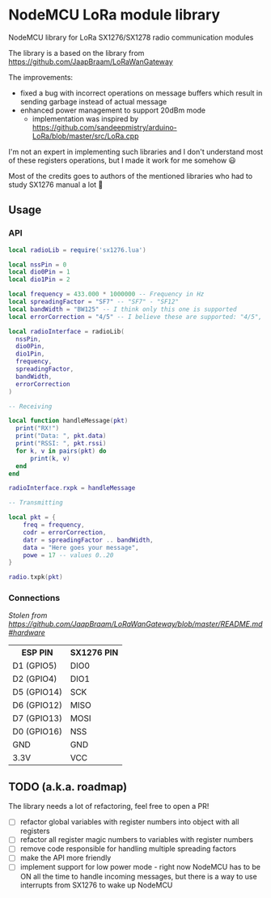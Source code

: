 # NodeMCU LoRa module library

NodeMCU library for LoRa SX1276/SX1278 radio communication modules

The library is a based on the library from https://github.com/JaapBraam/LoRaWanGateway 

The improvements:
- fixed a bug with incorrect operations on message buffers which result in sending garbage instead of actual message
- enhanced power management to support 20dBm mode
  - implementation was inspired by https://github.com/sandeepmistry/arduino-LoRa/blob/master/src/LoRa.cpp

I'm not an expert in implementing such libraries and I don't understand most of these registers operations, but I made it work for me somehow 😃

Most of the credits goes to authors of the mentioned libraries who had to study SX1276 manual a lot 🧐

## Usage

### API

```lua
local radioLib = require('sx1276.lua')

local nssPin = 0
local dio0Pin = 1
local dio1Pin = 2

local frequency = 433.000 * 1000000 -- Frequency in Hz
local spreadingFactor = "SF7" -- "SF7" - "SF12" 
local bandWidth = "BW125" -- I think only this one is supported
local errorCorrection = "4/5" -- I believe these are supported: "4/5", "4/6", "4/7", "4/8"

local radioInterface = radioLib(
  nssPin,
  dio0Pin,
  dio1Pin,
  frequency,
  spreadingFactor,
  bandWidth,
  errorCorrection
)

-- Receiving

local function handleMessage(pkt)
  print("RX!")
  print("Data: ", pkt.data)
  print("RSSI: ", pkt.rssi)
  for k, v in pairs(pkt) do
      print(k, v)
  end
end

radioInterface.rxpk = handleMessage

-- Transmitting

local pkt = {
    freq = frequency,
    codr = errorCorrection,
    datr = spreadingFactor .. bandWidth,
    data = "Here goes your message",
    powe = 17 -- values 0..20
}

radio.txpk(pkt)

```

### Connections 

_Stolen from https://github.com/JaapBraam/LoRaWanGateway/blob/master/README.md#hardware_

<table>
<tr><th>ESP PIN</th><th>SX1276 PIN</th></tr>
<tr><td>D1 (GPIO5)</td><td>DIO0</td></tr>
<tr><td>D2 (GPIO4)</td><td>DIO1</td></tr>
<tr><td>D5 (GPIO14)</td><td>SCK</td></tr>
<tr><td>D6 (GPIO12)</td><td>MISO</td></tr>
<tr><td>D7 (GPIO13)</td><td>MOSI</td></tr>
<tr><td>D0 (GPIO16)</td><td>NSS</td></tr>
<tr><td>GND</td><td>GND</td></tr>
<tr><td>3.3V</td><td>VCC</td></tr>
</table>

## TODO (a.k.a. roadmap)

The library needs a lot of refactoring, feel free to open a PR!

- [ ] refactor global variables with register numbers into object with all registers
- [ ] refactor all register magic numbers to variables with register numbers
- [ ] remove code responsible for handling multiple spreading factors
- [ ] make the API more friendly
- [ ] implement support for low power mode - right now NodeMCU has to be ON all the time to handle incoming messages, but there is a way to use interrupts from SX1276 to wake up NodeMCU